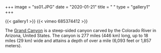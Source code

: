 +++
image = "ss01.JPG"
date = "2020-01-21"
title = " "
type = "gallery1"
+++

{{< gallery1 >}} 
{{< vimeo 685374412 >}}

The [Grand Canyon](https://en.wikipedia.org/w/index.php?title=Grand_Canyon&oldid=952699432) 
is a steep-sided canyon carved by the Colorado River in Arizona, United States. 
The canyon is 277 miles (446 km) long, up to 18 miles (29 km) wide and attains a depth of over a mile (6,093 feet or 1,857 meters).


